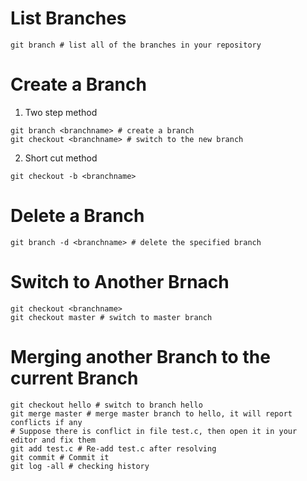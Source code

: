 # List Branches

```
git branch # list all of the branches in your repository
```

# Create a Branch

1. Two step method

```
git branch <branchname> # create a branch
git checkout <branchname> # switch to the new branch
```

2. Short cut method

```
git checkout -b <branchname>
```

# Delete a Branch

```
git branch -d <branchname> # delete the specified branch
```

# Switch to Another Brnach

```
git checkout <branchname>
git checkout master # switch to master branch
```

# Merging another Branch to the current Branch

```
git checkout hello # switch to branch hello
git merge master # merge master branch to hello, it will report conflicts if any
# Suppose there is conflict in file test.c, then open it in your editor and fix them
git add test.c # Re-add test.c after resolving
git commit # Commit it
git log -all # checking history
```


